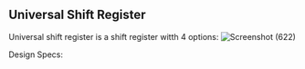 ## Universal Shift Register 

Universal shift register is a shift register witth 4 options:
![Screenshot (622)](https://github.com/EngAhmed21/Sub-RTL-Projects/assets/90782588/952d3179-1461-4762-8be0-07dd642de0de)

Design Specs:
